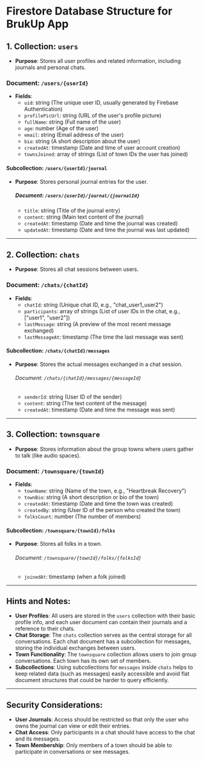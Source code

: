 # Firestore Database Structure for BrukUp App

## 1. Collection: `users`

- **Purpose**: Stores all user profiles and related information, including journals and personal chats.

### Document: `/users/{userId}`

- **Fields**:
  - `uid`: string (The unique user ID, usually generated by Firebase Authentication)
  - `profilePicUrl`: string (URL of the user's profile picture)
  - `fullName`: string (Full name of the user)
  - `age`: number (Age of the user)
  - `email`: string (Email address of the user)
  - `bio`: string (A short description about the user)
  - `createdAt`: timestamp (Date and time of user account creation)
  - `townsJoined`: array of strings (List of town IDs the user has joined)

#### Subcollection: `/users/{userId}/journal`

- **Purpose**: Stores personal journal entries for the user.

  ##### Document: `/users/{userId}/journal/{journalId}`


  - `title`: string (Title of the journal entry)
  - `content`: string (Main text content of the journal)
  - `createdAt`: timestamp (Date and time the journal was created)
  - `updatedAt`: timestamp (Date and time the journal was last updated)

---

## 2. Collection: `chats`

- **Purpose**: Stores all chat sessions between users.

### Document: `/chats/{chatId}`

- **Fields**:
  - `chatId`: string (Unique chat ID, e.g., "chat_user1_user2")
  - `participants`: array of strings (List of user IDs in the chat, e.g., ["user1", "user2"])
  - `lastMessage`: string (A preview of the most recent message exchanged)
  - `lastMessageAt`: timestamp (The time the last message was sent)

#### Subcollection: `/chats/{chatId}/messages`

- **Purpose**: Stores the actual messages exchanged in a chat session.

  ###### Document: `/chats/{chatId}/messages/{messageId}`


  - `senderId`: string (User ID of the sender)
  - `content`: string (The text content of the message)
  - `createdAt`: timestamp (Date and time the message was sent)

---

## 3. Collection: `townsquare`

- **Purpose**: Stores information about the group towns where users gather to talk (like audio spaces).

### Document: `/townsquare/{townId}`

- **Fields**:
  - `townName`: string (Name of the town, e.g., "Heartbreak Recovery")
  - `townBio`: string (A short description or bio of the town)
  - `createdAt`: timestamp (Date and time the town was created)
  - `createdBy`: string (User ID of the person who created the town)
  - `folksCount`: number (The number of members)

#### Subcollection: `/townsquare/{townId}/folks`

- **Purpose**: Stores all folks in a town.

  ###### Document: `/townsquare/{townId}/folks/{folksId}`


  - `joinedAt`: timestamp (when a folk joined)

---

## Hints and Notes:

- **User Profiles**: All users are stored in the `users` collection with their basic profile info, and each user document can contain their journals and a reference to their chats.
- **Chat Storage**: The `chats` collection serves as the central storage for all conversations. Each chat document has a subcollection for messages, storing the individual exchanges between users.
- **Town Functionality**: The `townsquare` collection allows users to join group conversations. Each town has its own set of members.
- **Subcollections**: Using subcollections for `messages` inside `chats` helps to keep related data (such as messages) easily accessible and avoid flat document structures that could be harder to query efficiently.

---

## Security Considerations:

- **User Journals**: Access should be restricted so that only the user who owns the journal can view or edit their entries.
- **Chat Access**: Only participants in a chat should have access to the chat and its messages.
- **Town Membership**: Only members of a town should be able to participate in conversations or see messages.
